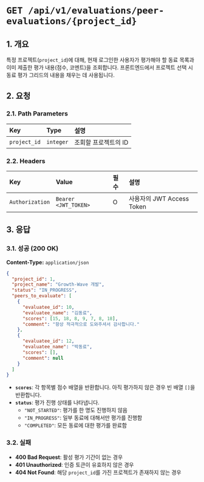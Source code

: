 # `GET /api/v1/evaluations/peer-evaluations/{project_id}`

## 1. 개요

특정 프로젝트(`project_id`)에 대해, 현재 로그인한 사용자가 평가해야 할 동료 목록과 이미 제출한 평가 내용(점수, 코멘트)을 조회합니다. 프론트엔드에서 프로젝트 선택 시 동료 평가 그리드의 내용을 채우는 데 사용됩니다.

## 2. 요청

### 2.1. Path Parameters

| Key | Type | 설명 |
| :--- | :--- | :--- |
| `project_id` | `integer` | 조회할 프로젝트의 ID |

### 2.2. Headers

| Key | Value | 필수 | 설명 |
| :--- | :--- | :--- | :--- |
| `Authorization` | `Bearer <JWT_TOKEN>` | O | 사용자의 JWT Access Token |

## 3. 응답

### 3.1. 성공 (200 OK)

**Content-Type:** `application/json`

```json
{
  "project_id": 1,
  "project_name": "Growth-Wave 개발",
  "status": "IN_PROGRESS",
  "peers_to_evaluate": [
    {
      "evaluatee_id": 10,
      "evaluatee_name": "김동료",
      "scores": [15, 18, 8, 9, 7, 8, 18],
      "comment": "항상 적극적으로 도와주셔서 감사합니다."
    },
    {
      "evaluatee_id": 12,
      "evaluatee_name": "박동료",
      "scores": [],
      "comment": null
    }
  ]
}
```

- **`scores`**: 각 항목별 점수 배열을 반환합니다. 아직 평가하지 않은 경우 빈 배열 `[]`을 반환합니다.
- **`status`**: 평가 진행 상태를 나타냅니다.
  - `"NOT_STARTED"`: 평가를 한 명도 진행하지 않음
  - `"IN_PROGRESS"`: 일부 동료에 대해서만 평가를 진행함
  - `"COMPLETED"`: 모든 동료에 대한 평가를 완료함

### 3.2. 실패

- **400 Bad Request**: 활성 평가 기간이 없는 경우
- **401 Unauthorized**: 인증 토큰이 유효하지 않은 경우
- **404 Not Found**: 해당 `project_id`를 가진 프로젝트가 존재하지 않는 경우
